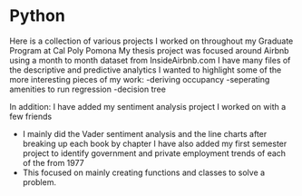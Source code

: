 # Python
Here is a collection of various projects I worked on throughout my Graduate Program at Cal Poly Pomona
My thesis project was focused around Airbnb using a month to month dataset from InsideAirbnb.com
I have many files of the descriptive and predictive analytics
I wanted to highlight some of the more interesting pieces of my work:
-deriving occupancy
-seperating amenities to run regression 
-decision tree 

In addition: 
I have added my sentiment analysis project I worked on with a few friends
- I mainly did the Vader sentiment analysis and the line charts after breaking up each book by chapter
I have also added my first semester project to identify government and private employment trends of each of the from 1977 
- This focused on mainly creating functions and classes to solve a problem.

